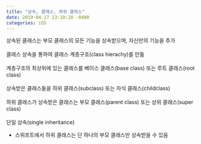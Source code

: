 ```yaml
---
title: "상속, 클래스, 하위 클래스"
date: 2019-04-17 23:10:28 -0400
categories: iOS
---
```

상속된 클래스는 부모 클래스의 모든 기능을 상속받으며, 자신만의 기능을 추가
<br>
<br>
클래스 상속을 통하여 클래스 계층구조(class hierachy)를 만듦
<br>
<br>
계층구조의 최상위에 있는 클래스를 베이스 클래스(base class) 또는 루트 클래스(root class)
<br>
<br>
상속받은 클래스들을 하위 클래스(subclass) 또는 자식 클래스(childclass)
<br>
<br>
하위 클래스가 상속받은 클래스는 부모 클래스(parent class) 또는 상위 클래스(super class)
<br>
<br>
단일 상속(single inheritance)
- 스위프트에서 하위 클래스는 단 하나의 부모 클래스만 상속받을 수 있음
